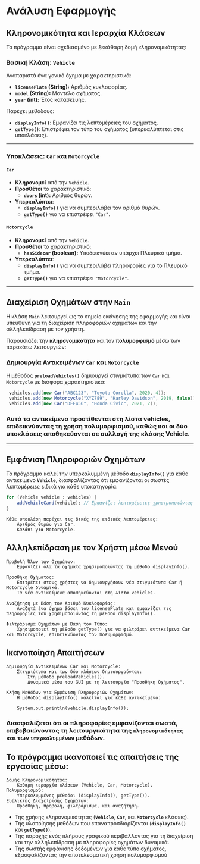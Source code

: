 # Ανάλυση Εφαρμογής

## Κληρονομικότητα και Ιεραρχία Κλάσεων

Το πρόγραμμα είναι σχεδιασμένο με ξεκάθαρη δομή κληρονομικότητας:

### Βασική Κλάση: `Vehicle`
Αναπαριστά ένα γενικό όχημα με χαρακτηριστικά:

- **`licensePlate` (String):** Αριθμός κυκλοφορίας.
- **`model` (String):** Μοντέλο οχήματος.
- **`year` (int):** Έτος κατασκευής.

Παρέχει μεθόδους:

- **`displayInfo()`**: Εμφανίζει τις λεπτομέρειες του οχήματος.
- **`getType()`**: Επιστρέφει τον τύπο του οχήματος (υπερκαλύπτεται στις υποκλάσεις).

---

### Υποκλάσεις: `Car` και `Motorcycle`

#### `Car`
- **Κληρονομεί** από την `Vehicle`.
- **Προσθέτει** το χαρακτηριστικό:
  - **`doors` (int):** Αριθμός θυρών.
- **Υπερκαλύπτει**:
  - **`displayInfo()`** για να συμπεριλάβει τον αριθμό θυρών.
  - **`getType()`** για να επιστρέφει `"Car"`.

#### `Motorcycle`
- **Κληρονομεί** από την `Vehicle`.
- **Προσθέτει** το χαρακτηριστικό:
  - **`hasSidecar` (boolean):** Υποδεικνύει αν υπάρχει Πλευρικό τμήμα.
- **Υπερκαλύπτει**:
  - **`displayInfo()`** για να συμπεριλάβει πληροφορίες για το Πλευρικό τμήμα.
  - **`getType()`** για να επιστρέφει `"Motorcycle"`.

---

## Διαχείριση Οχημάτων στην `Main`

Η κλάση `Main` λειτουργεί ως το σημείο εκκίνησης της εφαρμογής και είναι υπεύθυνη για τη διαχείριση πληροφοριών οχημάτων και την αλληλεπίδραση με τον χρήστη.

Παρουσιάζει την **κληρονομικότητα** και τον **πολυμορφισμό** μέσω των παρακάτω λειτουργιών:

### Δημιουργία Αντικειμένων `Car` και `Motorcycle`

Η μέθοδος **`preloadVehicles()`** δημιουργεί στιγμιότυπα των `Car` και `Motorcycle` με διάφορα χαρακτηριστικά:

```java
 vehicles.add(new Car("ABC123", "Toyota Corolla", 2020, 4));
 vehicles.add(new Motorcycle("XYZ789", "Harley Davidson", 2019, false));
 vehicles.add(new Car("DEF456", "Honda Civic", 2021, 2));
```

### Αυτά τα αντικείμενα προστίθενται στη λίστα vehicles, επιδεικνύοντας τη χρήση πολυμορφισμού, καθώς και οι δύο υποκλάσεις αποθηκεύονται σε συλλογή της κλάσης Vehicle.

---


## Εμφάνιση Πληροφοριών Οχημάτων

Το πρόγραμμα καλεί την υπερκαλυμμένη μέθοδο **`displayInfo()`** για κάθε αντικείμενο **`Vehicle`**, διασφαλίζοντας ότι εμφανίζονται οι σωστές λεπτομέρειες ειδικά για κάθε υποκατηγορία:

```java
for (Vehicle vehicle : vehicles) {
    addVehicleCard(vehicle); // Εμφανίζει λεπτομέρειες χρησιμοποιώντας το displayInfo()
}
```

    Κάθε υποκλάση παρέχει τις δικές της ειδικές λεπτομέρειες:
        Αριθμός θυρών για Car.
        Καλάθι για Motorcycle.

## Αλληλεπίδραση με τον Χρήστη μέσω Μενού

    Προβολή Όλων των Οχημάτων:
        Εμφανίζει όλα τα οχήματα χρησιμοποιώντας τη μέθοδο displayInfo().

    Προσθήκη Οχήματος:
        Επιτρέπει στους χρήστες να δημιουργήσουν νέα στιγμιότυπα Car ή Motorcycle δυναμικά.
        Τα νέα αντικείμενα αποθηκεύονται στη λίστα vehicles.

    Αναζήτηση με Βάση τον Αριθμό Κυκλοφορίας:
        Αναζητά ένα όχημα βάσει του licensePlate και εμφανίζει τις πληροφορίες του χρησιμοποιώντας τη μέθοδο displayInfo().

    Φιλτράρισμα Οχημάτων με Βάση τον Τύπο:
        Χρησιμοποιεί τη μέθοδο getType() για να φιλτράρει αντικείμενα Car και Motorcycle, επιδεικνύοντας τον πολυμορφισμό.

## Ικανοποίηση Απαιτήσεων

    Δημιουργία Αντικειμένων Car και Motorcycle:
        Στιγμιότυπα και των δύο κλάσεων δημιουργούνται:
            Στη μέθοδο preloadVehicles().
            Δυναμικά μέσω του GUI με τη λειτουργία "Προσθήκη Οχήματος".

    Κλήση Μεθόδων για Εμφάνιση Πληροφοριών Οχημάτων:
        Η μέθοδος displayInfo() καλείται για κάθε αντικείμενο:

        System.out.println(vehicle.displayInfo());

### Διασφαλίζεται ότι οι πληροφορίες εμφανίζονται σωστά, επιβεβαιώνοντας τη λειτουργικότητα της **`κληρονομικότητας`** και των **`υπερκαλυμμένων`** μεθόδων.



## Το πρόγραμμα ικανοποιεί τις απαιτήσεις της εργασίας μέσω:

    Δομής Κληρονομικότητας:
        Καθαρή ιεραρχία κλάσεων (Vehicle, Car, Motorcycle).
    Πολυμορφισμού:
        Υπερκαλυμμένες μέθοδοι (displayInfo(), getType()).
    Ευέλικτης Διαχείρισης Οχημάτων:
        Προσθήκη, προβολή, φιλτράρισμα, και αναζήτηση.

- Της χρήσης κληρονομικότητας (**`Vehicle`**, **`Car`**, και **`Motorcycle`** κλάσεις).
- Της υλοποίησης μεθόδων που επαναπροσδιορίζονται (**`displayInfo()`** και **`getType()`**).
- Της παροχής ενός πλήρους γραφικού περιβάλλοντος για τη διαχείριση και την αλληλεπίδραση με πληροφορίες οχημάτων δυναμικά.
- Της σωστής εμφάνισης δεδομένων για κάθε τύπο οχήματος, εξασφαλίζοντας την αποτελεσματική χρήση πολυμορφισμού
